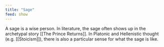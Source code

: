 ```yaml
---
title: "Sage"
feed: show
---
```


A sage is a wise person. In literature, the sage often shows up in the archetypal story [[The Prince Returns]]. In Platonic and Hellenistic thought (e.g. [[Stoicism]]), there is also a particular sense for what the sage is like.